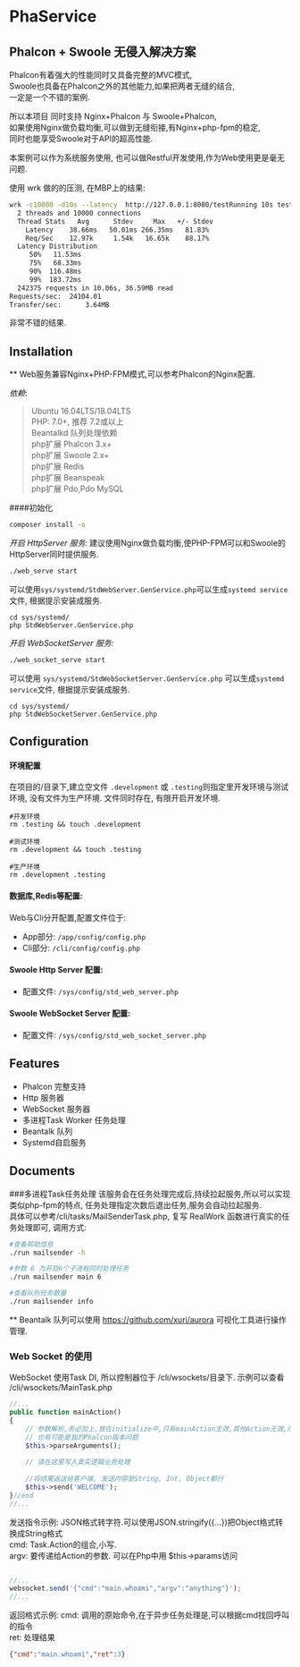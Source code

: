 # PhaService

## Phalcon + Swoole 无侵入解决方案

Phalcon有着强大的性能同时又具备完整的MVC模式,    
Swoole也具备在Phalcon之外的其他能力,如果把两者无缝的结合,   
一定是一个不错的案例.   

所以本项目 同时支持 Nginx+Phalcon 与 Swoole+Phalcon,   
如果使用Nginx做负载均衡,可以做到无缝衔接,有Nginx+php-fpm的稳定,   
同时也能享受Swoole对于API的超高性能.   

本案例可以作为系统服务使用, 也可以做Restful开发使用,作为Web使用更是毫无问题. 

使用 wrk 做的的压测, 在MBP上的结果:

```bash
wrk -c10000 -d10s --latency  http://127.0.0.1:8080/testRunning 10s test @ http://127.0.0.1:8080/test
  2 threads and 10000 connections
  Thread Stats   Avg      Stdev     Max   +/- Stdev
    Latency    38.66ms   50.01ms 266.35ms   81.83%
    Req/Sec    12.97k     1.54k   16.65k    88.17%
  Latency Distribution
     50%   11.53ms
     75%   68.33ms
     90%  116.48ms
     99%  183.72ms
  242375 requests in 10.06s, 36.59MB read
Requests/sec:  24104.01
Transfer/sec:      3.64MB
```

非常不错的结果. 

## Installation

** Web服务兼容Nginx+PHP-FPM模式,可以参考Phalcon的Nginx配置.

*依赖*:

> Ubuntu 16.04LTS/18.04LTS   
> PHP: 7.0+, 推荐 7.2或以上    
> Beantalkd 队列处理依赖    
> php扩展 Phalcon 3.x+    
> php扩展 Swoole 2.x+    
> php扩展 Redis  
> php扩展 Beanspeak  
> php扩展 Pdo,Pdo MySQL  

####初始化

```bash
composer install -o
```

*开启 HttpServer 服务:*
建议使用Nginx做负载均衡,使PHP-FPM可以和Swoole的HttpServer同时提供服务. 

```bash
./web_serve start
```

可以使用`sys/systemd/StdWebServer.GenService.php`可以生成`systemd service`文件,
根据提示安装成服务.

```
cd sys/systemd/
php StdWebServer.GenService.php
```

*开启 WebSocketServer 服务:*
```bash
./web_socket_serve start
```

可以使用 `sys/systemd/StdWebSocketServer.GenService.php` 可以生成`systemd service`文件,
根据提示安装成服务.

```
cd sys/systemd/
php StdWebSocketServer.GenService.php
```


## Configuration
#### 环境配置
在项目的/目录下,建立空文件 `.development` 或 `.testing`则指定里开发环境与测试环境, 没有文件为生产环境. 文件同时存在, 有限开启开发环境. 
```
#开发环境
rm .testing && touch .development 

#测试环境
rm .development && touch .testing 

#生产环境
rm .development .testing 
```

#### 数据库,Redis等配置:
Web与Cli分开配置,配置文件位于:
* App部分: `/app/config/config.php`   
* Cli部分: `/cli/config/config.php`

#### Swoole Http Server 配置:
* 配置文件: `/sys/config/std_web_server.php`

#### Swoole WebSocket Server 配置:
* 配置文件: `/sys/config/std_web_socket_server.php`


## Features
* Phalcon 完整支持  
* Http 服务器
* WebSocket 服务器
* 多进程Task Worker 任务处理  
* Beantalk 队列
* Systemd自启服务


## Documents

###多进程Task任务处理
该服务会在任务处理完成后,持续拉起服务,所以可以实现类似php-fpm的特点, 任务处理指定次数后退出任务,服务会自动拉起服务.   
具体可以参考/cli/tasks/MailSenderTask.php, 复写 RealWork 函数进行真实的任务处理即可, 调用方式:   
```bash
#查看帮助信息
./run mailsender -h

#参数 6 为开启6个子进程同时处理任务
./run mailsender main 6 

#查看队列任务数量
./run mailsender info

```
** Beantalk 队列可以使用 https://github.com/xuri/aurora 可视化工具进行操作管理.


### Web Socket 的使用
WebSocket 使用Task DI, 所以控制器位于 /cli/wsockets/目录下.
示例可以查看 /cli/wsockets/MainTask.php
```php
//...
public function mainAction()
{
    // 参数解析,务必加上,放在initialize中,只有mainAction生效,其他Action无效,所以请务必啰嗦的加上
    // 也有可能是我的Phalcon版本问题
    $this->parseArguments(); 
    
    // 请在这里写入真实逻辑业务处理
    
    //将结果返送给客户端, 发送内容是String, Int, Object都行
    $this->send('WELCOME');
}//end
//...    
```

发送指令示例:
JSON格式转字符.可以使用JSON.stringify({...})把Object格式转换成String格式   
cmd: Task.Action的组合,小写.   
argv: 要传递给Action的参数. 可以在Php中用 $this->params访问   
```javascript

//...
websocket.send('{"cmd":"main.whoami","argv":"anything"}');
//...

```

返回格式示例:
cmd: 调用的原始命令,在于异步任务处理是,可以根据cmd找回呼叫的指令   
ret: 处理结果
```json
{"cmd":"main.whoami","ret":3}
```

